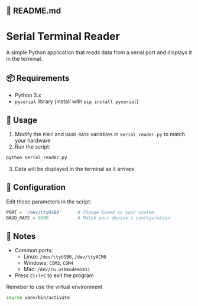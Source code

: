 ## 📄 README.md

# Serial Terminal Reader

A simple Python application that reads data from a serial port and displays it in the terminal.

## 📦 Requirements
- Python 3.x
- `pyserial` library (install with `pip install pyserial`)

## 🚀 Usage
1. Modify the `PORT` and `BAUD_RATE` variables in `serial_reader.py` to match your hardware
2. Run the script:
```bash
python serial_reader.py
```
3. Data will be displayed in the terminal as it arrives

## 🔧 Configuration
Edit these parameters in the script:
```python
PORT = '/dev/ttyUSB0'      # Change based on your system
BAUD_RATE = 9600           # Match your device's configuration
```

## 📌 Notes
- Common ports:
  - Linux: `/dev/ttyUSB0`, `/dev/ttyACM0`
  - Windows: `COM3`, `COM4`
  - Mac: `/dev/cu.usbmodem1411`
- Press `Ctrl+C` to exit the program


Remeber to use the virtual environment

``` bash
source venv/bin/activate
```